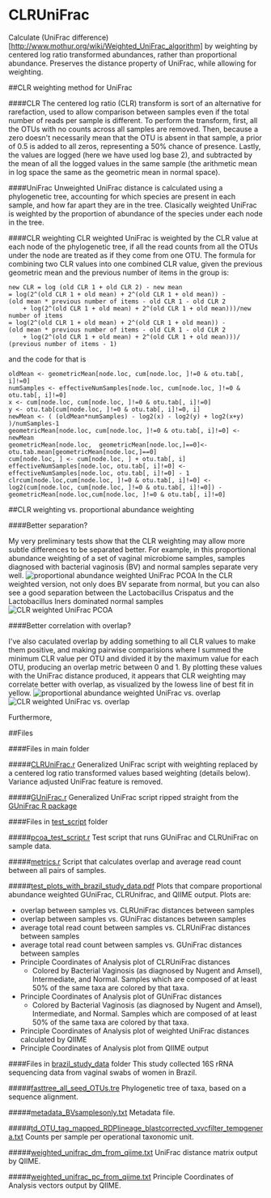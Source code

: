 CLRUniFrac
==========

Calculate (UniFrac difference)[http://www.mothur.org/wiki/Weighted_UniFrac_algorithm] by weighting by centered log ratio transformed abundances, rather than proportional abundance. Preserves the distance property of UniFrac, while allowing for weighting.

##CLR weighting method for UniFrac

####CLR
The centered log ratio (CLR) transform is sort of an alternative for rarefaction, used to allow comparison between samples even if the total number of reads per sample is different. To perform the transform, first, all the OTUs with no counts across all samples are removed. Then, because a zero doesn't necessarily mean that the OTU is absent in that sample, a prior of 0.5 is added to all zeros, representing a 50% chance of presence. Lastly, the values are logged (here we have used log base 2), and subtracted by the mean of all the logged values in the same sample (the arithmetic mean in log space the same as the geometric mean in normal space).

####UniFrac
Unweighted UniFrac distance is calculated using a phylogenetic tree, accounting for which species are present in each sample, and how far apart they are in the tree. Clasically weighted UniFrac is weighted by the proportion of abundance of the species under each node in the tree.

####CLR weighting
CLR weighted UniFrac is weighted by the CLR value at each node of the phylogenetic tree, if all the read counts from all the OTUs under the node are treated as if they come from one OTU. The formula for combining two CLR values into one combined CLR value, given the previous geometric mean and the previous number of items in the group is:
```
new CLR = log (old CLR 1 + old CLR 2) - new mean
= log(2^(old CLR 1 + old mean) + 2^(old CLR 1 + old mean)) -
(old mean * previous number of items - old CLR 1 - old CLR 2
	+ log(2^(old CLR 1 + old mean) + 2^(old CLR 1 + old mean)))/new number of items
= log(2^(old CLR 1 + old mean) + 2^(old CLR 1 + old mean)) -
(old mean * previous number of items - old CLR 1 - old CLR 2
	+ log(2^(old CLR 1 + old mean) + 2^(old CLR 1 + old mean)))/
(previous number of items - 1)
```
and the code for that is

```
oldMean <- geometricMean[node.loc, cum[node.loc, ]!=0 & otu.tab[, i]!=0]
numSamples <- effectiveNumSamples[node.loc, cum[node.loc, ]!=0 & otu.tab[, i]!=0]
x <- cum[node.loc, cum[node.loc, ]!=0 & otu.tab[, i]!=0]
y <- otu.tab[cum[node.loc, ]!=0 & otu.tab[, i]!=0, i]
newMean <- ( (oldMean*numSamples) - log2(x) - log2(y) + log2(x+y) )/numSamples-1
geometricMean[node.loc, cum[node.loc, ]!=0 & otu.tab[, i]!=0] <- newMean
geometricMean[node.loc,  geometricMean[node.loc,]==0]<- otu.tab.mean[geometricMean[node.loc,]==0]
cum[node.loc, ] <- cum[node.loc, ] + otu.tab[, i]
effectiveNumSamples[node.loc, otu.tab[, i]!=0] <- effectiveNumSamples[node.loc, otu.tab[, i]!=0] - 1
clrcum[node.loc,cum[node.loc, ]!=0 & otu.tab[, i]!=0] <- log2(cum[node.loc, cum[node.loc, ]!=0 & otu.tab[, i]!=0]) - geometricMean[node.loc,cum[node.loc, ]!=0 & otu.tab[, i]!=0]
```

##CLR weighting vs. proportional abundance weighting

####Better separation?

My very preliminary tests show that the CLR weighting may allow more subtle differences to be separated better. For example, in this proportional abundance weighting of a set of vaginal microbiome samples, samples diagnosed with bacterial vaginosis (BV) and normal samples separate very well.
![proportional abundance weighted UniFrac PCOA](images_for_readme/gunifrac_pcoa.png)
In the CLR weighted version, not only does BV separate from normal, but you can also see a good separation between the Lactobacillus Crispatus and the Lactobacillus Iners dominated normal samples
![CLR weighted UniFrac PCOA](images_for_readme/clr_pcoa.png)

####Better correlation with overlap?

I've also caculated overlap by adding something to all CLR values to make them positive, and making pairwise comparisions where I summed the minimum CLR value per OTU and divided it by the maximum value for each OTU, producing an overlap metric between 0 and 1. By plotting these values with the UniFrac distance produced, it appears that CLR weighting may correlate better with overlap, as visualized by the lowess line of best fit in yellow.
![proportional abundance weighted UniFrac vs. overlap](images_for_readme/gunifrac_overlap.png)
![CLR weighted UniFrac vs. overlap](images_for_readme/clr_overlap.png)

Furthermore, 

##Files

####Files in main folder

#####[CLRUniFrac.r](CLRUniFrac.r)
Generalized UniFrac script with weighting replaced by a centered log ratio transformed values based weighting (details below). Variance adjusted UniFrac feature is removed.

#####[GUniFrac.r](GUniFrac.r)
Generalized UniFrac script ripped straight from the [GUniFrac R package][1]


####Files in [test_script](clr_vs_proportion_unifrac/brazil_study_test) folder

#####[pcoa_test_script.r](clr_vs_proportion_unifrac/brazil_study_test/pcoa_test_script.r)
Test script that runs GUniFrac and CLRUniFrac on sample data.

#####[metrics.r](clr_vs_proportion_unifrac/brazil_study_test/metrics.r)
Script that calculates overlap and average read count between all pairs of samples.

#####[test_plots_with_brazil_study_data.pdf](clr_vs_proportion_unifrac/brazil_study_test/test_plots_with_brazil_study_data.pdf)
Plots that compare proportional abundance weighted GUniFrac, CLRUnifrac, and QIIME output. Plots are:
* overlap between samples vs. CLRUniFrac distances between samples
* overlap between samples vs. GUniFrac distances between samples
* average total read count between samples vs. CLRUniFrac distances between samples
* average total read count between samples vs. GUniFrac distances between samples
* Principle Coordinates of Analysis plot of CLRUniFrac distances
	* Colored by Bacterial Vaginosis (as diagnosed by Nugent and Amsel), Intermediate, and Normal. Samples which are composed of at least 50% of the same taxa are colored by that taxa.
* Principle Coordinates of Analysis plot of GUniFrac distances
	* Colored by Bacterial Vaginosis (as diagnosed by Nugent and Amsel), Intermediate, and Normal. Samples which are composed of at least 50% of the same taxa are colored by that taxa.
* Principle Coordinates of Analysis plot of weighted UniFrac distances calculated by QIIME
* Principle Coordinates of Analysis plot from QIIME output

####Files in [brazil_study_data](clr_vs_proportion_unifrac/brazil_study_test/brazil_study_data) folder
This study collected 16S rRNA sequencing data from vaginal swabs of women in Brazil.

#####[fasttree_all_seed_OTUs.tre](clr_vs_proportion_unifrac/brazil_study_test/brazil_study_data/fasttree_all_seed_OTUs.tre)
Phylogenetic tree of taxa, based on a sequence alignment.

#####[metadata_BVsamplesonly.txt](clr_vs_proportion_unifrac/brazil_study_test/brazil_study_data/metadata_BVsamplesonly.txt)
Metadata file.

#####[td_OTU_tag_mapped_RDPlineage_blastcorrected_vvcfilter_tempgenera.txt](clr_vs_proportion_unifrac/brazil_study_test/brazil_study_data/td_OTU_tag_mapped_RDPlineage_blastcorrected_vvcfilter_tempgenera.txt)
Counts per sample per operational taxonomic unit.

#####[weighted_unifrac_dm_from_qiime.txt](clr_vs_proportion_unifrac/brazil_study_test/brazil_study_data/weighted_unifrac_dm_from_qiime.txt)
UniFrac distance matrix output by QIIME.

#####[weighted_unifrac_pc_from_qiime.txt](clr_vs_proportion_unifrac/brazil_study_test/brazil_study_data/weighted_unifrac_pc_from_qiime.txt)
Principle Coordinates of Analysis vectors output by QIIME.

[1]: http://cran.r-project.org/web/packages/GUniFrac/index.html
